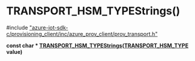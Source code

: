 # TRANSPORT_HSM_TYPEStrings()

\#include ["azure-iot-sdk-c/provisioning_client/inc/azure_prov_client/prov_transport.h"](../iot-c-ref-prov-transport-h.md)  

**const char * [TRANSPORT_HSM_TYPEStrings](#prov__transport_8h_1adb1e16090feacfd67af633af8caa4114)([TRANSPORT_HSM_TYPE](#prov__transport_8h_1a004b99d72c10223eed5aa9b23ea95905) value)**

